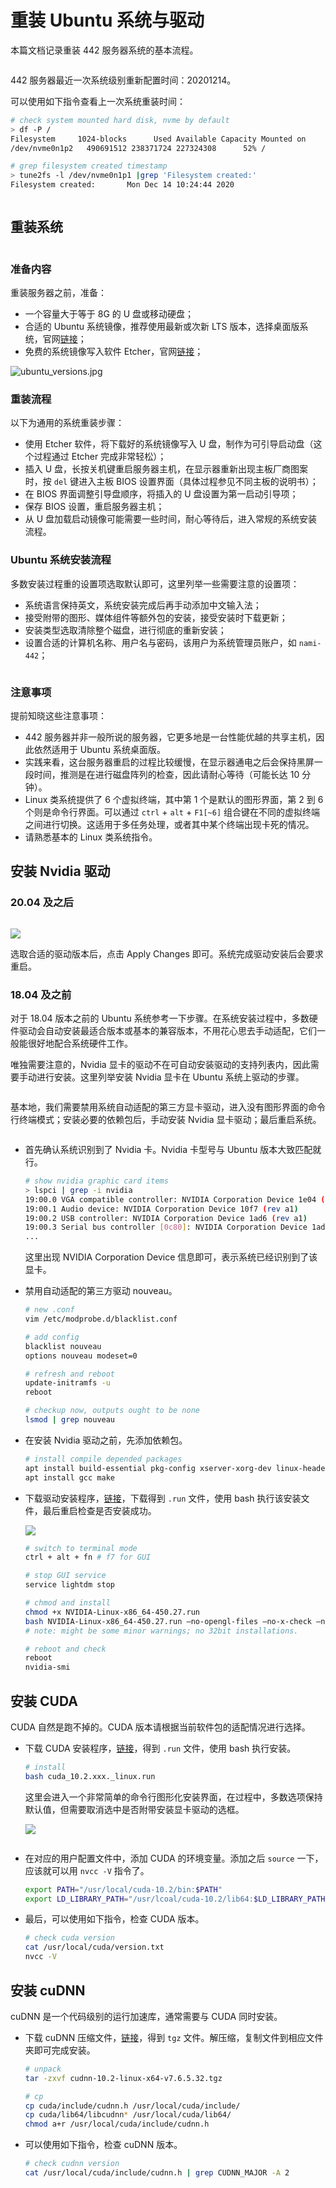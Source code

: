 # 重装 Ubuntu 系统与驱动

本篇文档记录重装 442 服务器系统的基本流程。

```warning:: ⚠️ 注意，该服务器使用的是 Ubuntu 系统桌面版，部分服务程序需要长期保持在后台，包括部分项目的数据接收、数据库远程访问、项目主页展示等等。请在详细了解、确认后台包含的服务之后，与项目负责人进行沟通，并完成必要项目的迁移，最后再执行重装操作。

```

442 服务器最近一次系统级别重新配置时间：20201214。

可以使用如下指令查看上一次系统重装时间：

```sh
# check system mounted hard disk, nvme by default
> df -P /
Filesystem     1024-blocks      Used Available Capacity Mounted on
/dev/nvme0n1p2   490691512 238371724 227324308      52% /

# grep filesystem created timestamp
> tune2fs -l /dev/nvme0n1p1 |grep 'Filesystem created:'
Filesystem created:       Mon Dec 14 10:24:44 2020
```

```note:: “服务器又要重装了。”——希望后面少听到这句工作量满满的话 😂。

```

## 重装系统

```warning:: ⚠️ 重装系统之前，请确保已经完成了必要的项目迁移，备份了相关资料数据。

```

### 准备内容

重装服务器之前，准备：

-   一个容量大于等于 8G 的 U 盘或移动硬盘；
-   合适的 Ubuntu 系统镜像，推荐使用最新或次新 LTS 版本，选择桌面版系统，官网[链接](https://releases.ubuntu.com/)；
-   免费的系统镜像写入软件 Etcher，官网[链接](https://www.etcher.net/)；

![](./../../assets/img/ubuntu_versions.jpg "ubuntu_versions.jpg")

### 重装流程

以下为通用的系统重装步骤：

-   使用 Etcher 软件，将下载好的系统镜像写入 U 盘，制作为可引导启动盘（这个过程通过 Etcher 完成非常轻松）；
-   插入 U 盘，长按关机键重启服务器主机，在显示器重新出现主板厂商图案时，按 `del` 键进入主板 BIOS 设置界面（具体过程参见不同主板的说明书）；
-   在 BIOS 界面调整引导盘顺序，将插入的 U 盘设置为第一启动引导项；
-   保存 BIOS 设置，重启服务器主机；
-   从 U 盘加载启动镜像可能需要一些时间，耐心等待后，进入常规的系统安装流程。

### Ubuntu 系统安装流程

多数安装过程重的设置项选取默认即可，这里列举一些需要注意的设置项：

-   系统语言保持英文，系统安装完成后再手动添加中文输入法；
-   接受附带的图形、媒体组件等额外包的安装，接受安装时下载更新；
-   安装类型选取清除整个磁盘，进行彻底的重新安装；
-   设置合适的计算机名称、用户名与密码，该用户为系统管理员账户，如 `nami-442`；

```note:: 系统更新维护需要中断服务，因此在安装时尽量保持安装包的为最新的版本，后续再定期执行更新。

```

### 注意事项

提前知晓这些注意事项：

-   442 服务器并非一般所说的服务器，它更多地是一台性能优越的共享主机，因此依然适用于 Ubuntu 系统桌面版。
-   实践来看，这台服务器重启的过程比较缓慢，在显示器通电之后会保持黑屏一段时间，推测是在进行磁盘阵列的检查，因此请耐心等待（可能长达 10 分钟）。
-   Linux 类系统提供了 6 个虚拟终端，其中第 1 个是默认的图形界面，第 2 到 6 个则是命令行界面。可以通过 `ctrl` + `alt` + `F1[~6]` 组合键在不同的虚拟终端之间进行切换。这适用于多任务处理，或者其中某个终端出现卡死的情况。
-   请熟悉基本的 Linux 类系统指令。

## 安装 Nvidia 驱动

### 20.04 及之后

```important:: 20201214 更新：在最新的 Ubuntu 20.04 系统下，可以很方便地使用自带的驱动管理，自动安装合适的 Nvidia 驱动。

```

![](../../assets/img/nvidia_driver.jpg)

选取合适的驱动版本后，点击 Apply Changes 即可。系统完成驱动安装后会要求重启。

### 18.04 及之前

对于 18.04 版本之前的 Ubuntu 系统参考一下步骤。在系统安装过程中，多数硬件驱动会自动安装最适合版本或基本的兼容版本，不用花心思去手动适配，它们一般能很好地配合系统硬件工作。

唯独需要注意的，Nvidia 显卡的驱动不在可自动安装驱动的支持列表内，因此需要手动进行安装。这里列举安装 Nvidia 显卡在 Ubuntu 系统上驱动的步骤。

```warning:: 无法在 SSH 远程连接模式下完成驱动的安装，请在 442 服务器本机上进行操作。

```

基本地，我们需要禁用系统自动适配的第三方显卡驱动，进入没有图形界面的命令行终端模式；安装必要的依赖包后，手动安装 Nvidia 显卡驱动；最后重启系统。

```note:: 禁用第三方显卡驱动后，系统不再提供图形化界面，切换到命令行终端执行后续操作。

```

-   首先确认系统识别到了 Nvidia 卡。Nvidia 卡型号与 Ubuntu 版本大致匹配就行。

    ```sh
    # show nvidia graphic card items
    > lspci | grep -i nvidia
    19:00.0 VGA compatible controller: NVIDIA Corporation Device 1e04 (rev a1)
    19:00.1 Audio device: NVIDIA Corporation Device 10f7 (rev a1)
    19:00.2 USB controller: NVIDIA Corporation Device 1ad6 (rev a1)
    19:00.3 Serial bus controller [0c80]: NVIDIA Corporation Device 1ad7 (rev a1)
    ...
    ```

    这里出现 NVIDIA Corporation Device 信息即可，表示系统已经识别到了该显卡。

-   禁用自动适配的第三方驱动 nouveau。

    ```sh
    # new .conf
    vim /etc/modprobe.d/blacklist.conf

    # add config
    blacklist nouveau
    options nouveau modeset=0

    # refresh and reboot
    update-initramfs -u
    reboot

    # checkup now, outputs ought to be none
    lsmod | grep nouveau
    ```

-   在安装 Nvidia 驱动之前，先添加依赖包。

    ```sh
    # install compile depended packages
    apt install build-essential pkg-config xserver-xorg-dev linux-headers-`uname -r`
    apt install gcc make
    ```

-   下载驱动安装程序，[链接](https://www.nvidia.com/Download/index.aspx)，下载得到 `.run` 文件，使用 bash 执行该安装文件，最后重启检查是否安装成功。

    ![](../../assets/img/nvidia_version.jpg)

    ```sh
    # switch to terminal mode
    ctrl + alt + fn # f7 for GUI

    # stop GUI service
    service lightdm stop

    # chmod and install
    chmod +x NVIDIA-Linux-x86_64-450.27.run
    bash NVIDIA-Linux-x86_64-450.27.run –no-opengl-files –no-x-check –no-nouveau-check
    # note: might be some minor warnings; no 32bit installations.

    # reboot and check
    reboot
    nvidia-smi
    ```

## 安装 CUDA

CUDA 自然是跑不掉的。CUDA 版本请根据当前软件包的适配情况进行选择。

-   下载 CUDA 安装程序，[链接](https://developer.nvidia.com/cuda-10.2-download-archive)，得到 `.run` 文件，使用 bash 执行安装。

    ```sh
    # install
    bash cuda_10.2.xxx._linux.run
    ```

    这里会进入一个非常简单的命令行图形化安装界面，在过程中，多数选项保持默认值，但需要取消选中是否附带安装显卡驱动的选框。

    ![](../../assets/img/cuda_options.jpg)

    ```note:: 安装 CUDA 时，取消它附带的显卡驱动安装，我们在之前的步骤中已经安装过驱动文件。

    ```

-   在对应的用户配置文件中，添加 CUDA 的环境变量。添加之后 `source` 一下，应该就可以用 `nvcc -V` 指令了。

    ```sh
    export PATH="/usr/local/cuda-10.2/bin:$PATH"
    export LD_LIBRARY_PATH="/usr/lcoal/cuda-10.2/lib64:$LD_LIBRARY_PATH"
    ```

-   最后，可以使用如下指令，检查 CUDA 版本。

    ```sh
    # check cuda version
    cat /usr/local/cuda/version.txt
    nvcc -V
    ```

## 安装 cuDNN

cuDNN 是一个代码级别的运行加速库，通常需要与 CUDA 同时安装。

-   下载 cuDNN 压缩文件，[链接](https://developer.nvidia.com/rdp/cudnn-archive)，得到 `tgz` 文件。解压缩，复制文件到相应文件夹即可完成安装。

    ```sh
    # unpack
    tar -zxvf cudnn-10.2-linux-x64-v7.6.5.32.tgz

    # cp
    cp cuda/include/cudnn.h /usr/local/cuda/include/
    cp cuda/lib64/libcudnn* /usr/local/cuda/lib64/
    chmod a+r /usr/local/cuda/include/cudnn.h
    ```

-   可以使用如下指令，检查 cuDNN 版本。

    ```sh
    # check cudnn version
    cat /usr/local/cuda/include/cudnn.h | grep CUDNN_MAJOR -A 2
    ```
